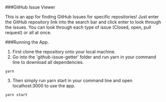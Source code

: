 ###GitHub Issue Viewer

This is an app for finding GitHub Issues for specific repositories! Just enter the GitHub repository link into the search bar and click enter to look through the issues. You can look through each type of issue (Closed, open, pull request) or all at once.

###Running the App.

1. First clone the repository onto your local machine.
2. Go into the 'github-issue-getter' folder and run yarn in your command line to download all dependencies.

```
yarn

```

3. Then simply run yarn start in your command line and open localhost:3000 to use the app.

```
yarn start
```
